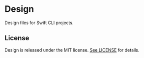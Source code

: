 # Design

Design files for Swift CLI projects.

## License

Design is released under the MIT license. [See LICENSE](https://github.com/SwiftCLI/Design/blob/master/LICENSE) for details.
